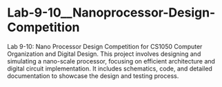 # Lab-9-10__Nanoprocessor-Design-Competition
Lab 9-10: Nano Processor Design Competition for CS1050 Computer Organization and Digital Design. This project involves designing and simulating a nano-scale processor, focusing on efficient architecture and digital circuit implementation. It includes schematics, code, and detailed documentation to showcase the design and testing process.
